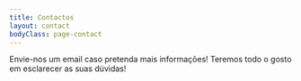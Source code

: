 ```yaml
---
title: Contactos
layout: contact
bodyClass: page-contact
---
```

Envie-nos um email caso pretenda mais informações! Teremos todo o gosto em esclarecer as suas dúvidas!

<!--
| Day       | Opening Hours   |
| --------- | --------------- |
| Tuesday   | 8:30am - 5:00pm |
| Wednesday | 8:30am - 5:00pm |
| Thursday  | 8:30am - 5:00pm |
| Friday    | 8:30am - 5:00pm |
| Saturday  | 10:am - 4:00pm  |
| Saturday  | Closed          |
-->
